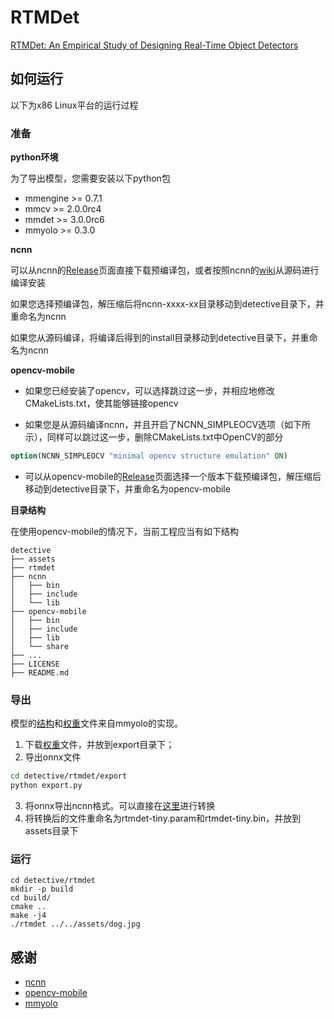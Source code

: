 # RTMDet

[RTMDet: An Empirical Study of Designing Real-Time Object Detectors](https://arxiv.org/pdf/2212.07784v2.pdf)

## 如何运行

以下为x86 Linux平台的运行过程

### 准备

**python环境**

为了导出模型，您需要安装以下python包

+ mmengine >= 0.7.1
+ mmcv >= 2.0.0rc4
+ mmdet >= 3.0.0rc6
+ mmyolo >= 0.3.0

**ncnn**

可以从ncnn的[Release](https://github.com/Tencent/ncnn/releases)页面直接下载预编译包，或者按照ncnn的[wiki](https://github.com/Tencent/ncnn/wiki/how-to-build)从源码进行编译安装

如果您选择预编译包，解压缩后将ncnn-xxxx-xx目录移动到detective目录下，并重命名为ncnn

如果您从源码编译，将编译后得到的install目录移动到detective目录下，并重命名为ncnn

**opencv-mobile**

+ 如果您已经安装了opencv，可以选择跳过这一步，并相应地修改CMakeLists.txt，使其能够链接opencv

+ 如果您是从源码编译ncnn，并且开启了NCNN_SIMPLEOCV选项（如下所示），同样可以跳过这一步，删除CMakeLists.txt中OpenCV的部分

```cmake
option(NCNN_SIMPLEOCV "minimal opencv structure emulation" ON)
```

+ 可以从opencv-mobile的[Release](https://github.com/nihui/opencv-mobile/releases)页面选择一个版本下载预编译包，解压缩后移动到detective目录下，并重命名为opencv-mobile

**目录结构**

在使用opencv-mobile的情况下，当前工程应当有如下结构

```
detective
├── assets
├── rtmdet
├── ncnn
│   ├── bin
│   ├── include
│   └── lib
├── opencv-mobile
│   ├── bin
│   ├── include
│   ├── lib
│   └── share
├── ...
├── LICENSE
├── README.md
```

### 导出

模型的[结构](https://github.com/open-mmlab/mmyolo/blob/main/configs/rtmdet/rtmdet_tiny_syncbn_fast_8xb32-300e_coco.py)和[权重](https://download.openmmlab.com/mmyolo/v0/rtmdet/rtmdet_tiny_syncbn_fast_8xb32-300e_coco/rtmdet_tiny_syncbn_fast_8xb32-300e_coco_20230102_140117-dbb1dc83.pth)文件来自mmyolo的实现。

1. 下载[权重](https://download.openmmlab.com/mmyolo/v0/rtmdet/rtmdet_tiny_syncbn_fast_8xb32-300e_coco/rtmdet_tiny_syncbn_fast_8xb32-300e_coco_20230102_140117-dbb1dc83.pth)文件，并放到export目录下；
2. 导出onnx文件
```bash
cd detective/rtmdet/export
python export.py
```
3. 将onnx导出ncnn格式。可以直接在[这里](https://convertmodel.com/)进行转换
4. 将转换后的文件重命名为rtmdet-tiny.param和rtmdet-tiny.bin，并放到assets目录下

### 运行

```shell
cd detective/rtmdet
mkdir -p build
cd build/
cmake ..
make -j4
./rtmdet ../../assets/dog.jpg
```

## 感谢

+ [ncnn](https://github.com/Tencent/ncnn)
+ [opencv-mobile](https://github.com/nihui/opencv-mobile)
+ [mmyolo](https://github.com/open-mmlab/mmyolo)
